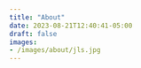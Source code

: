 ```yaml
---
title: "About"
date: 2023-08-21T12:40:41-05:00
draft: false
images:
- /images/about/jls.jpg
---
```


